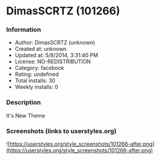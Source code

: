 # DimasSCRTZ (101266)

### Information
- Author: DimasSCRTZ (unknown)
- Created at: unknown
- Updated at: 5/8/2014, 3:31:40 PM
- License: NO-REDISTRIBUTION
- Category: facebook
- Rating: undefined
- Total installs: 30
- Weekly installs: 0


### Description
It's New Theme


### Screenshots (links to userstyles.org)
![https://userstyles.org/style_screenshots/101266-after.png](https://userstyles.org/style_screenshots/101266-after.png)


